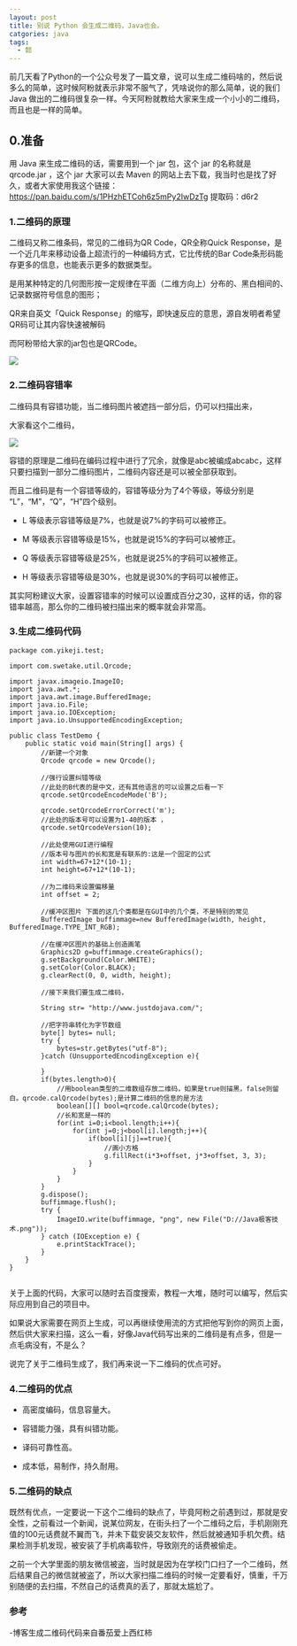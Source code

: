 ```yaml
---
layout: post
title: 别说 Python 会生成二维码，Java也会。
catgories: java
tags:
  - 懿
---
```


前几天看了Python的一个公众号发了一篇文章，说可以生成二维码啥的，然后说多么的简单，这时候阿粉就表示非常不服气了，凭啥说你的那么简单，说的我们 Java 做出的二维码很复杂一样。今天阿粉就教给大家来生成一个小小的二维码，而且也是一样的简单。

<!--more-->

## 0.准备

用 Java 来生成二维码的话，需要用到一个 jar 包，这个 jar 的名称就是 qrcode.jar ，这个 jar 大家可以去 Maven 的网站上去下载，我当时也是找了好久，或者大家使用我这个链接：https://pan.baidu.com/s/1PHzhETCoh6z5mPy2IwDzTg 
提取码：d6r2

### 1.二维码的原理

二维码又称二维条码，常见的二维码为QR Code，QR全称Quick Response，是一个近几年来移动设备上超流行的一种编码方式，它比传统的Bar Code条形码能存更多的信息，也能表示更多的数据类型。

是用某种特定的几何图形按一定规律在平面（二维方向上）分布的、黑白相间的、记录数据符号信息的图形；

QR来自英文「Quick Response」的缩写，即快速反应的意思，源自发明者希望QR码可让其内容快速被解码

而阿粉带给大家的jar包也是QRCode。

![](http://www.justdojava.com/assets/images/2019/java/image_yi/2020/04-09/1.jpg)

### 2.二维码容错率

二维码具有容错功能，当二维码图片被遮挡一部分后，仍可以扫描出来，

大家看这个二维码，

![](http://www.justdojava.com/assets/images/2019/java/image_yi/2020/04-09/2.png)

容错的原理是二维码在编码过程中进行了冗余，就像是abc被编成abcabc，这样只要扫描到一部分二维码图片，二维码内容还是可以被全部获取到。

而且二维码是有一个容错等级的，容错等级分为了4个等级，等级分别是 “L”，“M”，“Q”，“H”四个级别。

- L 等级表示容错等级是7%，也就是说7%的字码可以被修正。

- M 等级表示容错等级是15%，也就是说15%的字码可以被修正。

- Q 等级表示容错等级是25%，也就是说25%的字码可以被修正。

- H 等级表示容错等级是30%，也就是说30%的字码可以被修正。

其实阿粉建议大家，设置容错率的时候可以设置成百分之30，这样的话，你的容错率越高，那么你的二维码被扫描出来的概率就会非常高。

### 3.生成二维码代码

```
package com.yikeji.test;

import com.swetake.util.Qrcode;

import javax.imageio.ImageIO;
import java.awt.*;
import java.awt.image.BufferedImage;
import java.io.File;
import java.io.IOException;
import java.io.UnsupportedEncodingException;

public class TestDemo {
    public static void main(String[] args) {
        //新建一个对象
        Qrcode qrcode = new Qrcode();

        //强行设置纠错等级
        //此处的B代表的是中文，还有其他语言的可以设置之后看一下
        qrcode.setQrcodeEncodeMode('B');

        qrcode.setQrcodeErrorCorrect('m');
        //此处的版本号可以设置为1-40的版本 ，
        qrcode.setQrcodeVersion(10);

        //此处使用GUI进行编程
        //版本号与图片的长和宽是有联系的:这是一个固定的公式
        int width=67+12*(10-1);
        int height=67+12*(10-1);

        //为二维码来设置偏移量
        int offset = 2;

        //缓冲区图片 下面的这几个类都是在GUI中的几个类，不是特别的常见
        BufferedImage buffimmage=new BufferedImage(width, height, BufferedImage.TYPE_INT_RGB);

        //在缓冲区图片的基础上创造画笔
        Graphics2D g=buffimmage.createGraphics();
        g.setBackground(Color.WHITE);
        g.setColor(Color.BLACK);
        g.clearRect(0, 0, width, height);

        //接下来我们要生成二维码，

        String str= "http://www.justdojava.com/";

        //把字符串转化为字节数组
        byte[] bytes= null;
        try {
            bytes=str.getBytes("utf-8");
        }catch (UnsupportedEncodingException e){

        }
        if(bytes.length>0){
            //用boolean类型的二维数组存放二维码，如果是true则描黑，false则留白。qrcode.calQrcode(bytes);是计算二维码的信息的是方法
            boolean[][] bool=qrcode.calQrcode(bytes);
            //长和宽是一样的
            for(int i=0;i<bool.length;i++){
                for(int j=0;j<bool[i].length;j++){
                    if(bool[i][j]==true){
                        //画小方格
                        g.fillRect(i*3+offset, j*3+offset, 3, 3);
                    }
                }
            }
        }
        g.dispose();
        buffimmage.flush();
        try {
            ImageIO.write(buffimmage, "png", new File("D://Java极客技术.png"));
        } catch (IOException e) {
            e.printStackTrace();
        }
    }
}


```

关于上面的代码，大家可以随时去百度搜索，教程一大堆，随时可以编写，然后实际应用到自己的项目中。

如果说大家需要在网页上生成，可以再继续使用流的方式把他写到你的网页上面，然后供大家来扫描，这么一看，好像Java代码写出来的二维码是有点多，但是一点毛病没有，不是么？

说完了关于二维码生成了，我们再来说一下二维码的优点可好。

### 4.二维码的优点

- 高密度编码，信息容量大。

- 容错能力强，具有纠错功能。

- 译码可靠性高。

- 成本低，易制作，持久耐用。

### 5.二维码的缺点

既然有优点，一定要说一下这个二维码的缺点了，毕竟阿粉之前遇到过，那就是安全性，之前看过一个新闻，说某位网友，在街头扫了一个二维码之后，手机刚刚充值的100元话费就不翼而飞，并未下载安装交友软件，然后就被通知手机欠费。结果检测手机发现，被安装了手机病毒软件，导致刚充的话费被偷走。

之前一个大学里面的朋友微信被盗，当时就是因为在学校门口扫了一个二维码，然后结果自己的微信就被盗了，所以大家扫描二维码的时候一定要看好，慎重，千万别随便的去扫描，不然自己的话费真的丢了，那就太尴尬了。

### 参考

-博客生成二维码代码来自番茄爱上西红柿 
